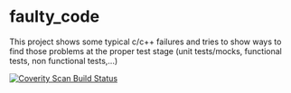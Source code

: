 # faulty_code
This project shows some typical c/c++ failures and tries to show ways to find those problems at the proper test stage (unit tests/mocks, functional tests, non functional tests,...)

<a href="https://scan.coverity.com/projects/4435">
  <img alt="Coverity Scan Build Status"
       src="https://scan.coverity.com/projects/4435/badge.svg"/>
</a>
